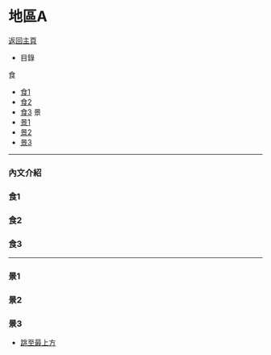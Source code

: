 # 地區A
[返回主頁](../Readme.md)
* 目錄


食
- [食1](#食1)
- [食2](#食2)
- [食3](#食3)
景
- [景1](#景1)
- [景2](#景2)
- [景3](#景3)
---

### 內文介紹

### 食1

### 食2

### 食3

---

### 景1

### 景2

### 景3


- [跳至最上方](#地區A)
